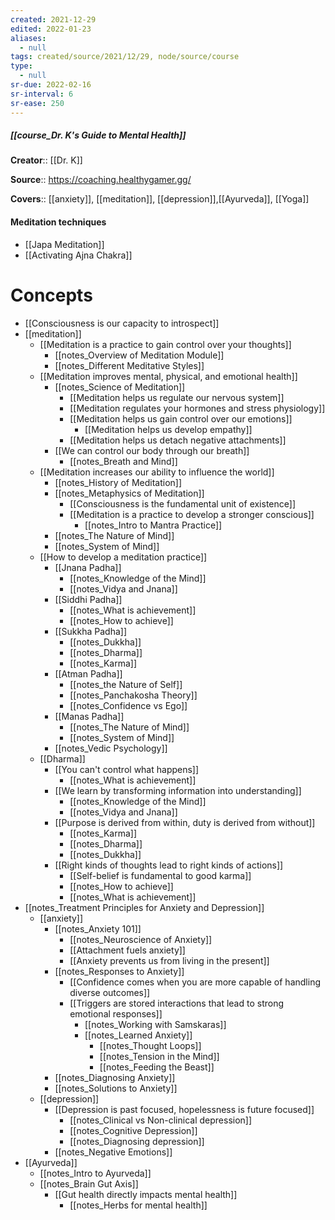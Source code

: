 ```yaml
---
created: 2021-12-29 
edited: 2022-01-23
aliases:
  - null
tags: created/source/2021/12/29, node/source/course
type:
  - null 
sr-due: 2022-02-16
sr-interval: 6
sr-ease: 250
---
```


##### [[course_Dr. K's Guide to Mental Health]]
**Creator**:: [[Dr. K]]
 
**Source**:: https://coaching.healthygamer.gg/

**Covers**:: [[anxiety]], [[meditation]], [[depression]],[[Ayurveda]], [[Yoga]]

#### Meditation techniques
- [[Japa Meditation]]
- [[Activating Ajna Chakra]]

# Concepts
- [[Consciousness is our capacity to introspect]]
- [[meditation]]
	- [[Meditation is a practice to gain control over your thoughts]]
		- [[notes_Overview of Meditation Module]]
		- [[notes_Different Meditative Styles]]
	- [[Meditation improves mental, physical, and emotional health]]
		- [[notes_Science of Meditation]]
			- [[Meditation helps us regulate our nervous system]]
			- [[Meditation regulates your hormones and stress physiology]]
			- [[Meditation helps us gain control over our emotions]]
				- [[Meditation helps us develop empathy]]
			- [[Meditation helps us detach negative attachments]]
		- [[We can control our body through our breath]]
			- [[notes_Breath and Mind]]
	- [[Meditation increases our ability to influence the world]]
		- [[notes_History of Meditation]]
		- [[notes_Metaphysics of Meditation]]
			- [[Consciousness is the fundamental unit of existence]]
			- [[Meditation is a practice to develop a stronger conscious]]
				- [[notes_Intro to Mantra Practice]]
		- [[notes_The Nature of Mind]]
		- [[notes_System of Mind]]
	- [[How to develop a meditation practice]]
		- [[Jnana Padha]]
			- [[notes_Knowledge of the Mind]] 
			- [[notes_Vidya and Jnana]]
		- [[Siddhi Padha]]
			- [[notes_What is achievement]]
			- [[notes_How to achieve]]
		- [[Sukkha Padha]]
			- [[notes_Dukkha]]
			- [[notes_Dharma]]
			- [[notes_Karma]]
		- [[Atman Padha]]
			- [[notes_the Nature of Self]]
			- [[notes_Panchakosha Theory]]
			- [[notes_Confidence vs Ego]]
		- [[Manas Padha]]
			- [[notes_The Nature of Mind]]
			- [[notes_System of Mind]]
		- [[notes_Vedic Psychology]]
	- [[Dharma]]
		- [[You can't control what happens]]
			- [[notes_What is achievement]]
		- [[We learn by transforming information into understanding]]
			- [[notes_Knowledge of the Mind]]
			- [[notes_Vidya and Jnana]]
		- [[Purpose is derived from within, duty is derived from without]]
			- [[notes_Karma]]
			- [[notes_Dharma]]
			- [[notes_Dukkha]]
		- [[Right kinds of thoughts lead to right kinds of actions]]
			- [[Self-belief is fundamental to good karma]]
			- [[notes_How to achieve]]
			- [[notes_What is achievement]]
- [[notes_Treatment Principles for Anxiety and Depression]]
	- [[anxiety]]
		- [[notes_Anxiety 101]]
			- [[notes_Neuroscience of Anxiety]]
			- [[Attachment fuels anxiety]]
			- [[Anxiety prevents us from living in the present]]
		- [[notes_Responses to Anxiety]]
			- [[Confidence comes when you are more capable of handling diverse outcomes]]
			- [[Triggers are stored interactions that lead to strong emotional responses]]
				- [[notes_Working with Samskaras]]
				- [[notes_Learned Anxiety]]
					- [[notes_Thought Loops]]
					- [[notes_Tension in the Mind]]
					- [[notes_Feeding the Beast]]
		- [[notes_Diagnosing Anxiety]]
		- [[notes_Solutions to Anxiety]]
	- [[depression]]
		- [[Depression is past focused, hopelessness is future focused]]
			- [[notes_Clinical vs Non-clinical depression]]
			- [[notes_Cognitive Depression]]
			- [[notes_Diagnosing depression]]
		- [[notes_Negative Emotions]]
- [[Ayurveda]]
	- [[notes_Intro to Ayurveda]]
	- [[notes_Brain Gut Axis]]
		- [[Gut health directly impacts mental health]]
			- [[notes_Herbs for mental health]]
